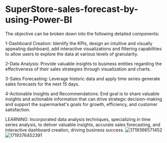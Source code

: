 # SuperStore-sales-forecast-by-using-Power-BI
The objective can be broken down into the following detailed components:

1-Dashboard Creation: Identify the KPIs, design an intuitive and visually appealing dashboard, add interactive visualizations and filtering capabilities to allow users to explore the data at various levels of granularity.

2-Data Analysis: Provide valuable insights to business entities regarding the effectiveness of their sales strategies through visualization and charts.

3-Sales Forecasting: Leverage historic data and apply time series generate sales forecasts for the next 15 days. 

4-Actionable Insights and Recommendations: End goal is to share valuable insights and actionable information that can drive strategic decision-making and support the supermarket's goals for growth, efficiency, and customer satisfaction. 

LEARNING:
Incorporated data analysis techniques, specializing in time series analysis, to deliver valuable insights, accurate sales forecasting, and interactive dashboard creation, driving business success.
![1719366571452](https://github.com/user-attachments/assets/8fb6fd7e-2441-45d6-9190-c4c26b2392f4)
![1719376452391](https://github.com/user-attachments/assets/79fc59da-37d9-4d0d-ad53-e9e6c695b563)
